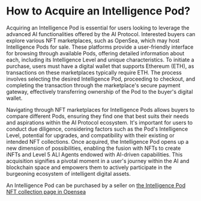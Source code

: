 # How to Acquire an Intelligence Pod?

Acquiring an Intelligence Pod is essential for users looking to leverage the advanced AI functionalities offered by the AI Protocol. Interested buyers can explore various NFT marketplaces, such as OpenSea, which may host Intelligence Pods for sale. These platforms provide a user-friendly interface for browsing through available Pods, offering detailed information about each, including its Intelligence Level and unique characteristics. To initiate a purchase, users must have a digital wallet that supports Ethereum (ETH), as transactions on these marketplaces typically require ETH. The process involves selecting the desired Intelligence Pod, proceeding to checkout, and completing the transaction through the marketplace's secure payment gateway, effectively transferring ownership of the Pod to the buyer's digital wallet.

Navigating through NFT marketplaces for Intelligence Pods allows buyers to compare different Pods, ensuring they find one that best suits their needs and aspirations within the AI Protocol ecosystem. It's important for users to conduct due diligence, considering factors such as the Pod's Intelligence Level, potential for upgrades, and compatibility with their existing or intended NFT collections. Once acquired, the Intelligence Pod opens up a new dimension of possibilities, enabling the fusion with NFTs to create iNFTs and Level 5 ALI Agents endowed with AI-driven capabilities. This acquisition signifies a pivotal moment in a user's journey within the AI and blockchain space and empowers them to actively participate in the burgeoning ecosystem of intelligent digital assets.

An Intelligence Pod can be purchased by a seller on [the Intelligence Pod NFT collection page in Opensea](https://opensea.io/collection/intelligence-pods-by-alethea-ai)